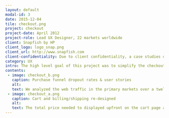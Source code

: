 ```yaml
---
layout: default
modal-id: 3
date: 2015-12-04
tile: checkout.png
project: checkout
project-date: April 2012
project-role: Lead UX Designer, 22 markets worldwide
client: Snapfish by HP
client_logo: logo_snap.png
client_url: http://www.snapfish.com
client-confidentiality: Due to client confidentiality, a case studies of this projects is only available on request.
category: UX
intro: The high level goal of this project was to simplify the checkout flow and improve reliability by decreasing errors. The design also needed to scale to meet different market requirements. 
contents:
 - image: checkout_b.png
   caption: Purchase funnel dropout rates & user stories
   alt:
   text: We analyzed the web traffic in the primary markets over a twelve month period, collected feedback from the customer service team and conducted usability testing. All of this allowed us to fully understand customers' pain points and where they were dropping off.
 - image: checkout_a.png
   caption: Cart and billing/shipping re-designed
   alt:
   text: The total price needed to displayed upfront on the cart page and not for the first time on the review page as it currently was. This meant any coupons or offers redeemed; shipping options selected or products removed needed to immediately be reflected in the total price.
---
```

